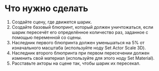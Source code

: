 # Что нужно сделать
1. Создайте сцену, где движется шарик.
2. Создайте базовый блюпринт, который должен уничтожаться, если шарик пересечёт его определённое количество раз, заданное с помощью переменной со сцены.
3. Наследник первого блюпринта должен уменьшаться на 5% от изначального масштаба (используйте ноду Set Actor Scale 3D).
4. Наследник второго блюпринта при первом пересечении должен изменить свой материал (используйте для этого ноду Set Material).
5. Расставьте акторы на сцене так, чтобы шарик их пересекал.
